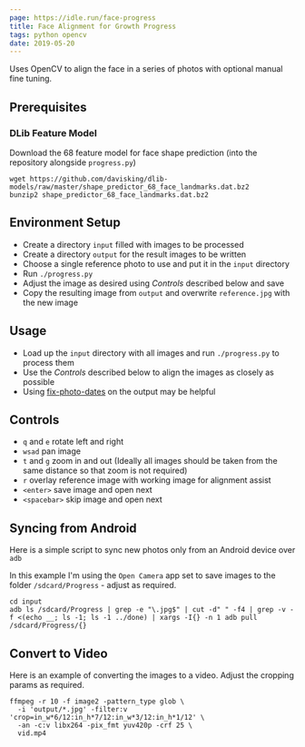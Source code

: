 ```yaml
---
page: https://idle.run/face-progress
title: Face Alignment for Growth Progress
tags: python opencv
date: 2019-05-20
---
```


Uses OpenCV to align the face in a series of photos with optional manual fine tuning.

## Prerequisites

### DLib Feature Model

Download the 68 feature model for face shape prediction (into the repository alongside `progress.py`)

```
wget https://github.com/davisking/dlib-models/raw/master/shape_predictor_68_face_landmarks.dat.bz2
bunzip2 shape_predictor_68_face_landmarks.dat.bz2
```


## Environment Setup

* Create a directory `input` filled with images to be processed
* Create a directory `output` for the result images to be written
* Choose a single reference photo to use and put it in the `input` directory
* Run `./progress.py`
* Adjust the image as desired using *Controls* described below and save
* Copy the resulting image from `output` and overwrite `reference.jpg` with the new image


## Usage

* Load up the `input` directory with all images and run `./progress.py` to process them
* Use the *Controls* described below to align the images as closely as possible
* Using [fix-photo-dates](https://idle.run/fix-photo-dates) on the output may be helpful


## Controls

* `q` and `e` rotate left and right
* `wsad` pan image
* `t` and `g` zoom in and out (Ideally all images should be taken from the same distance so that zoom is not required)
* `r` overlay reference image with working image for alignment assist
* `<enter>` save image and open next
* `<spacebar>` skip image and open next
  

## Syncing from Android

Here is a simple script to sync new photos only from an Android device over `adb`

In this example I'm using the `Open Camera` app set to save images to the folder `/sdcard/Progress` - adjust as required.

```
cd input
adb ls /sdcard/Progress | grep -e "\.jpg$" | cut -d" " -f4 | grep -v -f <(echo __; ls -1; ls -1 ../done) | xargs -I{} -n 1 adb pull /sdcard/Progress/{}
```

## Convert to Video

Here is an example of converting the images to a video. Adjust the cropping params as required.

```
ffmpeg -r 10 -f image2 -pattern_type glob \
  -i 'output/*.jpg' -filter:v 'crop=in_w*6/12:in_h*7/12:in_w*3/12:in_h*1/12' \
  -an -c:v libx264 -pix_fmt yuv420p -crf 25 \
  vid.mp4
```
